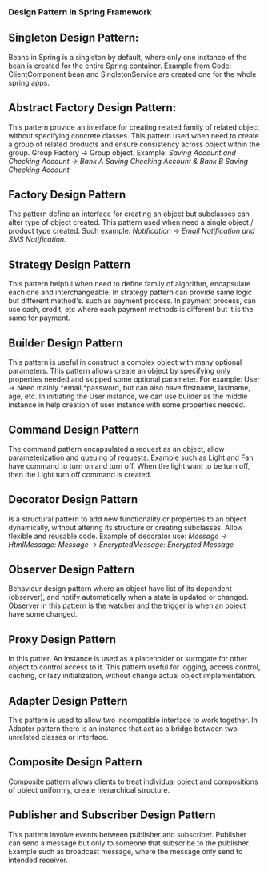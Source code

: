 ### Design Pattern in Spring Framework

## Singleton Design Pattern:
Beans in Spring is a singleton by default, where only one instance of the bean is created for the entire Spring container. Example from Code: ClientComponent bean and SingletonService are created one for the whole spring apps.

## Abstract Factory Design Pattern:
This pattern provide an interface for creating related family of related object without specifying concrete classes. This pattern used when need to create a group of related products and ensure consistency across object within the group. Group Factory -> Group object. Example: 
_Saving Account and Checking Account -> Bank A Saving Checking Account & Bank B Saving Checking Account._


## Factory Design Pattern
The pattern define an interface for creating an object but subclasses can alter type of object created. This pattern used when need a single object / product type created. Such example: 
_Notification -> Email Notification and SMS Notification._

## Strategy Design Pattern
This pattern helpful when need to define family of algorithm, encapsulate each one and interchangeable. In strategy pattern can provide same logic but different method's. such as payment process. In payment process, can use cash, credit, etc where each payment methods is different but it is the same for payment.

## Builder Design Pattern
This pattern is useful in construct a complex object with many optional parameters. This pattern allows create an object by specifying only properties needed and skipped some optional parameter. 
For example: 
User -> Need mainly *email,*password, but can also have firstname, lastname, age, etc. In initiating the User instance, we can use builder as the middle instance in help creation of user instance with some properties needed.

## Command Design Pattern
The command pattern encapsulated a request as an object, allow parameterization and queuing of requests. Example such as Light and Fan have command to turn on and turn off. When the light want to be turn off, then the Light turn off command is created.

## Decorator Design Pattern
Is a structural pattern to add new functionality or properties to an object dynamically, without altering its structure or creating subclasses. Allow flexible and reusable code.
Example of decorator use: _Message -> HtmlMessage: <html> Message </html> -> EncryptedMessage: Encrypted <html> Message </html>_

## Observer Design Pattern
Behaviour design pattern where an object have list of its dependent (observer), and notify automatically when a state is updated or changed. Observer in this pattern is the watcher and the trigger is when an object have some changed.

## Proxy Design Pattern
In this patter, An instance is used as a placeholder or surrogate for other object to control access to it. This pattern useful for logging, access control, caching, or lazy initialization, without change actual object implementation.

## Adapter Design Pattern
This pattern is used to allow two incompatible interface to work together. In Adapter pattern there is an instance that act as a bridge between two unrelated classes or interface.

## Composite Design Pattern
Composite pattern allows clients to treat individual object and compositions of object uniformly, create hierarchical structure.

## Publisher and Subscriber Design Pattern
This pattern involve events between publisher and subscriber. Publisher can send a message but only to someone that subscribe to the publisher. Example such as broadcast message, where the message only send to intended receiver.
